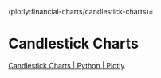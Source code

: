 (plotly:financial-charts/candlestick-charts)=
# Candlestick Charts

[Candlestick Charts | Python | Plotly](https://plotly.com/python/candlestick-charts/)